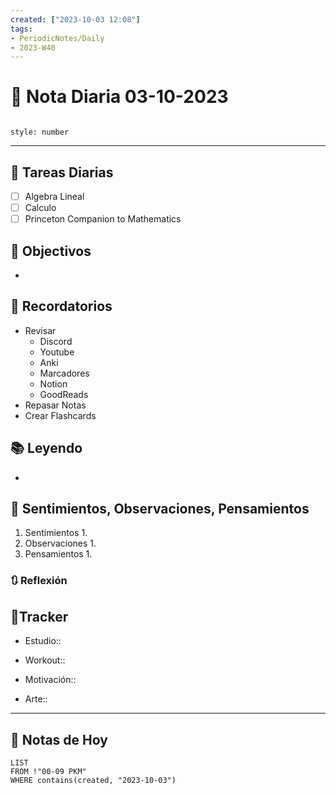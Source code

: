 ```yaml
---
created: ["2023-10-03 12:08"]
tags:
- PeriodicNotes/Daily
- 2023-W40
---
```


# 📅 Nota Diaria 03-10-2023
```toc

style: number

```

---
## 🔷 Tareas Diarias
- [ ] Algebra Lineal
- [ ] Calculo
- [ ] Princeton Companion to Mathematics

## 🎯 Objectivos
- 
## 📕 Recordatorios
- Revisar
	- Discord
	- Youtube
	- Anki
	- Marcadores
	- Notion
	- GoodReads
- Repasar Notas
- Crear Flashcards

## 📚 Leyendo
- 
## 💬 Sentimientos, Observaciones, Pensamientos 
1. Sentimientos
	1. 
2. Observaciones
	1. 
3. Pensamientos
	1. 
### 🔃 Reflexión

## 🔷Tracker

- Estudio::

- Workout::

- Motivación::

- Arte::
---

## 📅 Notas de Hoy
```dataview
LIST 
FROM !"00-09 PKM" 
WHERE contains(created, "2023-10-03")
```